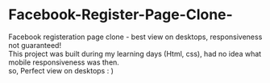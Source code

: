 # Facebook-Register-Page-Clone-
Facebook registeration page clone - best view on desktops, responsiveness not guaranteed! <br>
This project was built during my learning days (Html, css), had no idea what mobile responsiveness was then. <br>
so, Perfect view on desktops : )
